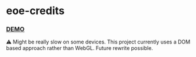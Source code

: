 # eoe-credits

### [DEMO](https://vaexenc.github.io/eoe-credits/)

⚠ Might be really slow on some devices. This project currently uses a DOM based approach rather than WebGL. Future rewrite possible.
